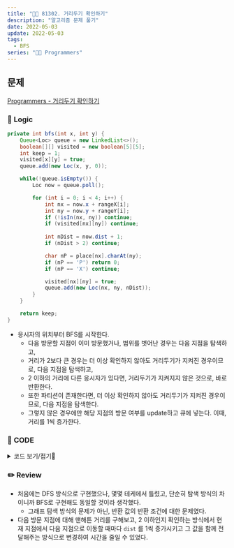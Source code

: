 ```yaml
---
title: "👩‍💻 81302. 거리두기 확인하기"
description: "알고리즘 문제 풀기"
date: 2022-05-03
update: 2022-05-03
tags:
  - BFS
series: "👩‍💻 Programmers"
---
```


## 문제
[Programmers - 거리두기 확인하기](https://programmers.co.kr/learn/courses/30/lessons/81302)

### 📍 **Logic**

```java
private int bfs(int x, int y) {
    Queue<Loc> queue = new LinkedList<>();
    boolean[][] visited = new boolean[5][5];
    int keep = 1;
    visited[x][y] = true;
    queue.add(new Loc(x, y, 0));

    while(!queue.isEmpty()) {
        Loc now = queue.poll();

        for (int i = 0; i < 4; i++) {
            int nx = now.x + rangeX[i];
            int ny = now.y + rangeY[i];
            if (!isIn(nx, ny)) continue;
            if (visited[nx][ny]) continue;
            
            int nDist = now.dist + 1;
            if (nDist > 2) continue;

            char nP = place[nx].charAt(ny);
            if (nP == 'P') return 0;
            if (nP == 'X') continue;

            visited[nx][ny] = true;
            queue.add(new Loc(nx, ny, nDist));
        }
    }

    return keep;
}
```

- 응시자의 위치부터 BFS를 시작한다.
  - 다음 방문할 지점이 이미 방문했거나, 범위를 벗어난 경우는 다음 지점을 탐색하고,
  - 거리가 2보다 큰 경우는 더 이상 확인하지 않아도 거리두기가 지켜진 경우이므로, 다음 지점을 탐색하고,
  - 2 이하의 거리에 다른 응시자가 있다면, 거리두기가 지켜지지 않은 것으로, 바로 반환한다.
  - 또한 파티션이 존재한다면, 더 이상 확인하지 않아도 거리두기가 지켜진 경우이므로, 다음 지점을 탐색한다.
  - 그렇지 않은 경우에만 해당 지점의 방문 여부를 update하고 큐에 넣는다. 이때, 거리를 1씩 증가한다.

### 📄 **CODE**

<details>
  <summary>코드 보기/접기💫</summary>
    <div markdown="1">

	import java.util.*;

    class Loc {
        int x;
        int y;
        int dist;
        
        public Loc(int x, int y, int dist) {
            this.x = x;
            this.y = y;
            this.dist = dist;
        }
    }

    class WaitingRoom {
        String[] place;
        int[] rangeX = { 0, 1, 0, -1 };
        int[] rangeY = { 1, 0, -1, 0 };
        
        public WaitingRoom(String[] place) {
            this.place = place;
        }
        
        public int checkKeepingDistance() {
            for (int i = 0; i < 5; i++) {
                for (int j = 0; j < 5; j++) {
                    char p = place[i].charAt(j);
                    if (p == 'P') 
                        if (bfs(i, j) == 0) 
                            return 0;
                }
            }
            return 1;
        }
        
        private int bfs(int x, int y) {
            Queue<Loc> queue = new LinkedList<>();
            boolean[][] visited = new boolean[5][5];
            int keep = 1;
            visited[x][y] = true;
            queue.add(new Loc(x, y, 0));

            while(!queue.isEmpty()) {
                Loc now = queue.poll();

                for (int i = 0; i < 4; i++) {
                    int nx = now.x + rangeX[i];
                    int ny = now.y + rangeY[i];
                    if (!isIn(nx, ny)) continue;
                    if (visited[nx][ny]) continue;
                    
                    int nDist = now.dist + 1;
                    if (nDist > 2) continue;

                    char nP = place[nx].charAt(ny);
                    if (nP == 'P') return 0;
                    if (nP == 'X') continue;

                    visited[nx][ny] = true;
                    queue.add(new Loc(nx, ny, nDist));
                }
            }

            return keep;
        }
        
        private boolean isIn(int x, int y) {
            return (x < 5 && x >= 0 && y < 5 && y >= 0);
        }
    }

    class Solution {
        public int[] solution(String[][] places) {
            int[] answer = new int[5];
            int T = 0;
            
            while (T < 5) {
                WaitingRoom wr = new WaitingRoom(places[T]);
                answer[T++] = wr.checkKeepingDistance();
            }
            
            return answer;
        }
    }
  	</div>
</details>

### ✏️ **Review**
- 처음에는 DFS 방식으로 구현했으나, 몇몇 테케에서 틀렸고, 단순히 탐색 방식의 차이니까 BFS로 구현해도 동일할 것이라 생각했다.
  - 그래프 탐색 방식의 문제가 아닌, 반환 값의 반환 조건에 대한 문제였다.
- 다음 방문 지점에 대해 맨해튼 거리를 구해보고, 2 이하인지 확인하는 방식에서 현재 지점에서 다음 지점으로 이동할 때마다 `dist` 를 1씩 증가시키고 그 값을 함께 전달해주는 방식으로 변경하여 시간을 줄일 수 있었다.
